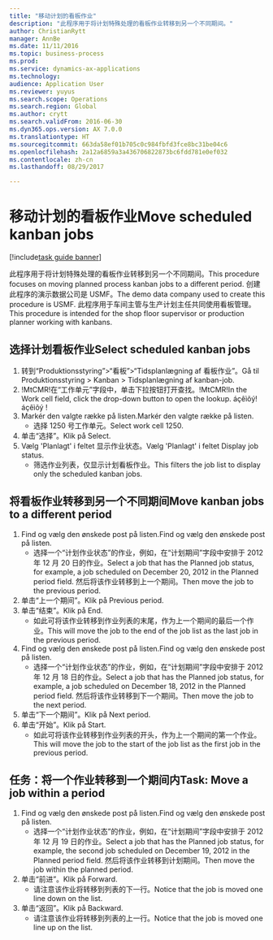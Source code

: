 ```yaml
--- 
title: "移动计划的看板作业"
description: "此程序用于将计划特殊处理的看板作业转移到另一个不同期间。"
author: ChristianRytt
manager: AnnBe
ms.date: 11/11/2016
ms.topic: business-process
ms.prod: 
ms.service: dynamics-ax-applications
ms.technology: 
audience: Application User
ms.reviewer: yuyus
ms.search.scope: Operations
ms.search.region: Global
ms.author: crytt
ms.search.validFrom: 2016-06-30
ms.dyn365.ops.version: AX 7.0.0
ms.translationtype: HT
ms.sourcegitcommit: 663da58ef01b705c0c984fbfd3fce8bc31be04c6
ms.openlocfilehash: 2a12a6859a3a436706822873bc6fdd781e0ef032
ms.contentlocale: zh-cn
ms.lasthandoff: 08/29/2017

---
```

# <a name="move-scheduled-kanban-jobs"></a><span data-ttu-id="e10d9-103">移动计划的看板作业</span><span class="sxs-lookup"><span data-stu-id="e10d9-103">Move scheduled kanban jobs</span></span>

[!include[task guide banner](../../includes/task-guide-banner.md)]

<span data-ttu-id="e10d9-104">此程序用于将计划特殊处理的看板作业转移到另一个不同期间。</span><span class="sxs-lookup"><span data-stu-id="e10d9-104">This procedure focuses on moving planned process kanban jobs to a different period.</span></span> <span data-ttu-id="e10d9-105">创建此程序的演示数据公司是 USMF。</span><span class="sxs-lookup"><span data-stu-id="e10d9-105">The demo data company used to create this procedure is USMF.</span></span> <span data-ttu-id="e10d9-106">此程序用于车间主管与生产计划主任共同使用看板管理。</span><span class="sxs-lookup"><span data-stu-id="e10d9-106">This procedure is intended for the shop floor supervisor or production planner working with kanbans.</span></span>


## <a name="select-scheduled-kanban-jobs"></a><span data-ttu-id="e10d9-107">选择计划看板作业</span><span class="sxs-lookup"><span data-stu-id="e10d9-107">Select scheduled kanban jobs</span></span>
1. <span data-ttu-id="e10d9-108">转到“Produktionsstyring”>“看板”>“Tidsplanlægning af 看板作业”。</span><span class="sxs-lookup"><span data-stu-id="e10d9-108">Gå til Produktionsstyring > Kanban > Tidsplanlægning af kanban-job.</span></span>
2. <span data-ttu-id="e10d9-109">!MtCMR!在“工作单元”字段中，单击下拉按钮打开查找。</span><span class="sxs-lookup"><span data-stu-id="e10d9-109">!MtCMR!In the Work cell field, click the drop-down button to open the lookup.</span></span> <span data-ttu-id="e10d9-110">áçêìõý!</span><span class="sxs-lookup"><span data-stu-id="e10d9-110">áçêìõý !</span></span>
3. <span data-ttu-id="e10d9-111">Markér den valgte række på listen.</span><span class="sxs-lookup"><span data-stu-id="e10d9-111">Markér den valgte række på listen.</span></span>
    * <span data-ttu-id="e10d9-112">选择 1250 号工作单元。</span><span class="sxs-lookup"><span data-stu-id="e10d9-112">Select work cell 1250.</span></span>  
4. <span data-ttu-id="e10d9-113">单击“选择”。</span><span class="sxs-lookup"><span data-stu-id="e10d9-113">Klik på Select.</span></span>
5. <span data-ttu-id="e10d9-114">Vælg 'Planlagt' i feltet 显示作业状态。</span><span class="sxs-lookup"><span data-stu-id="e10d9-114">Vælg 'Planlagt' i feltet Display job status.</span></span>
    * <span data-ttu-id="e10d9-115">筛选作业列表，仅显示计划看板作业。</span><span class="sxs-lookup"><span data-stu-id="e10d9-115">This filters the job list to display only the scheduled kanban jobs.</span></span>  

## <a name="move-kanban-jobs-to-a-different-period"></a><span data-ttu-id="e10d9-116">将看板作业转移到另一个不同期间</span><span class="sxs-lookup"><span data-stu-id="e10d9-116">Move kanban jobs to a different period</span></span>
1. <span data-ttu-id="e10d9-117">Find og vælg den ønskede post på listen.</span><span class="sxs-lookup"><span data-stu-id="e10d9-117">Find og vælg den ønskede post på listen.</span></span>
    * <span data-ttu-id="e10d9-118">选择一个“计划作业状态”的作业，例如，在“计划期间”字段中安排于 2012 年 12 月 20 日的作业。</span><span class="sxs-lookup"><span data-stu-id="e10d9-118">Select a job that has the Planned job status, for example, a job scheduled on December 20, 2012  in the Planned period field.</span></span> <span data-ttu-id="e10d9-119">然后将该作业转移到上一个期间。</span><span class="sxs-lookup"><span data-stu-id="e10d9-119">Then move the job to the previous period.</span></span>  
2. <span data-ttu-id="e10d9-120">单击“上一个期间”。</span><span class="sxs-lookup"><span data-stu-id="e10d9-120">Klik på Previous period.</span></span>
3. <span data-ttu-id="e10d9-121">单击“结束”。</span><span class="sxs-lookup"><span data-stu-id="e10d9-121">Klik på End.</span></span>
    * <span data-ttu-id="e10d9-122">如此可将该作业转移到作业列表的末尾，作为上一个期间的最后一个作业。</span><span class="sxs-lookup"><span data-stu-id="e10d9-122">This will move the job to the end of the job list as the last job in the previous period.</span></span>  
4. <span data-ttu-id="e10d9-123">Find og vælg den ønskede post på listen.</span><span class="sxs-lookup"><span data-stu-id="e10d9-123">Find og vælg den ønskede post på listen.</span></span>
    * <span data-ttu-id="e10d9-124">选择一个“计划作业状态”的作业，例如，在“计划期间”字段中安排于 2012 年 12 月 18 日的作业。</span><span class="sxs-lookup"><span data-stu-id="e10d9-124">Select a job that has the Planned job status, for example, a job scheduled on December 18, 2012 in the Planned period field.</span></span> <span data-ttu-id="e10d9-125">然后将该作业转移到下一个期间。</span><span class="sxs-lookup"><span data-stu-id="e10d9-125">Then move the job to the next period.</span></span>  
5. <span data-ttu-id="e10d9-126">单击“下一个期间”。</span><span class="sxs-lookup"><span data-stu-id="e10d9-126">Klik på Next period.</span></span>
6. <span data-ttu-id="e10d9-127">单击“开始”。</span><span class="sxs-lookup"><span data-stu-id="e10d9-127">Klik på Start.</span></span>
    * <span data-ttu-id="e10d9-128">如此可将该作业转移到作业列表的开头，作为上一个期间的第一个作业。</span><span class="sxs-lookup"><span data-stu-id="e10d9-128">This will move the job to the start of the job list as the first job in the previous period.</span></span>  

## <a name="task-move-a-job-within-a-period"></a><span data-ttu-id="e10d9-129">任务：将一个作业转移到一个期间内</span><span class="sxs-lookup"><span data-stu-id="e10d9-129">Task: Move a job within a period</span></span>
1. <span data-ttu-id="e10d9-130">Find og vælg den ønskede post på listen.</span><span class="sxs-lookup"><span data-stu-id="e10d9-130">Find og vælg den ønskede post på listen.</span></span>
    * <span data-ttu-id="e10d9-131">选择一个“计划作业状态”的作业，例如，在“计划期间”字段中安排于 2012 年 12 月 19 日的作业。</span><span class="sxs-lookup"><span data-stu-id="e10d9-131">Select a job that has the Planned job status, for example, the second job scheduled on December 19, 2012 in the Planned period field.</span></span> <span data-ttu-id="e10d9-132">然后将该作业转移到计划期间。</span><span class="sxs-lookup"><span data-stu-id="e10d9-132">Then move the job within the planned period.</span></span>  
2. <span data-ttu-id="e10d9-133">单击“前进”。</span><span class="sxs-lookup"><span data-stu-id="e10d9-133">Klik på Forward.</span></span>
    * <span data-ttu-id="e10d9-134">请注意该作业将转移到列表的下一行。</span><span class="sxs-lookup"><span data-stu-id="e10d9-134">Notice that the job is moved one line down on the list.</span></span>  
3. <span data-ttu-id="e10d9-135">单击“返回”。</span><span class="sxs-lookup"><span data-stu-id="e10d9-135">Klik på Backward.</span></span>
    * <span data-ttu-id="e10d9-136">请注意该作业将转移到列表的上一行。</span><span class="sxs-lookup"><span data-stu-id="e10d9-136">Notice that the job is moved one line up on the list.</span></span>  


